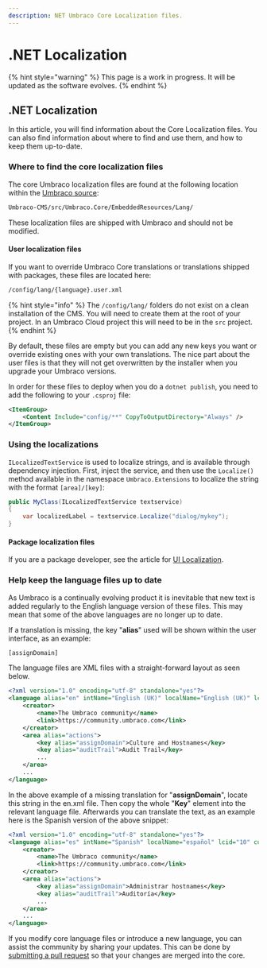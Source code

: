 ```yaml
---
description: NET Umbraco Core Localization files.
---
```


# .NET Localization

{% hint style="warning" %}
This page is a work in progress. It will be updated as the software evolves.
{% endhint %}

## .NET Localization

In this article, you will find information about the Core Localization files. You can also find information about where to find and use them, and how to keep them up-to-date.

### Where to find the core localization files

The core Umbraco localization files are found at the following location within the [Umbraco source](https://github.com/umbraco/Umbraco-CMS/tree/contrib/src/Umbraco.Core/EmbeddedResources/Lang):

```xml
Umbraco-CMS/src/Umbraco.Core/EmbeddedResources/Lang/
```

These localization files are shipped with Umbraco and should not be modified.

#### User localization files

If you want to override Umbraco Core translations or translations shipped with packages, these files are located here:

```xml
/config/lang/{language}.user.xml
```

{% hint style="info" %}
The `/config/lang/` folders do not exist on a clean installation of the CMS. You will need to create them at the root of your project. In an Umbraco Cloud project this will need to be in the `src` project.
{% endhint %}

By default, these files are empty but you can add any new keys you want or override existing ones with your own translations. The nice part about the user files is that they will not get overwritten by the installer when you upgrade your Umbraco versions.

In order for these files to deploy when you do a `dotnet publish`, you need to add the following to your `.csproj` file:

```xml
<ItemGroup>
    <Content Include="config/**" CopyToOutputDirectory="Always" />
</ItemGroup>
```

### Using the localizations

`ILocalizedTextService` is used to localize strings, and is available through dependency injection. First, inject the service, and then use the `Localize()` method available in the namespace `Umbraco.Extensions` to localize the string with the format `[area]/[key]`:

```csharp
public MyClass(ILocalizedTextService textservice)
{
    var localizedLabel = textservice.Localize("dialog/mykey");
}
```

#### Package localization files

If you are a package developer, see the article for [UI Localization](broken-reference).

### Help keep the language files up to date

As Umbraco is a continually evolving product it is inevitable that new text is added regularly to the English language version of these files. This may mean that some of the above languages are no longer up to date.

If a translation is missing, the key "**alias**" used will be shown within the user interface, as an example:

```xml
[assignDomain]
```

The language files are XML files with a straight-forward layout as seen below.

```xml
<?xml version="1.0" encoding="utf-8" standalone="yes"?>
<language alias="en" intName="English (UK)" localName="English (UK)" lcid="" culture="en-GB">
    <creator>
        <name>The Umbraco community</name>
        <link>https://community.umbraco.com</link>
    </creator>
    <area alias="actions">
        <key alias="assignDomain">Culture and Hostnames</key>
        <key alias="auditTrail">Audit Trail</key>
        ...
    </area>
    ...
</language>
```

In the above example of a missing translation for "**assignDomain**", locate this string in the en.xml file. Then copy the whole "**Key**" element into the relevant language file. Afterwards you can translate the text, as an example here is the Spanish version of the above snippet:

```xml
<?xml version="1.0" encoding="utf-8" standalone="yes"?>
<language alias="es" intName="Spanish" localName="español" lcid="10" culture="es-ES">
    <creator>
        <name>The Umbraco community</name>
        <link>https://community.umbraco.com</link>
    </creator>
    <area alias="actions">
        <key alias="assignDomain">Administrar hostnames</key>
        <key alias="auditTrail">Auditoría</key>
        ...
    </area>
    ...
</language>
```

If you modify core language files or introduce a new language, you can assist the community by sharing your updates. This can be done by [submitting a pull request](https://github.com/umbraco/Umbraco-CMS/blob/contrib/.github/CONTRIBUTING.md) so that your changes are merged into the core.
